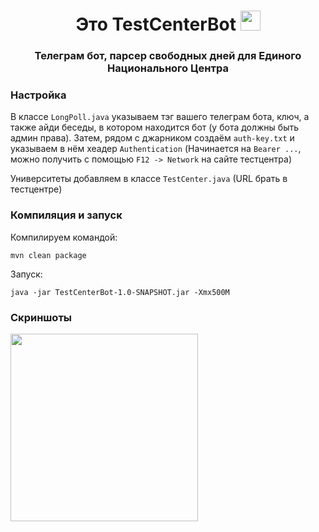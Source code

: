 <h1 align="center">Это <a target="_blank">TestCenterBot</a> 
<img src="https://github.com/blackcater/blackcater/raw/main/images/Hi.gif" height="32"/></h1>
<h3 align="center">Телеграм бот, парсер свободных дней для Единого Национального Центра</h3>

<h3>Настройка</h3>

В классе `LongPoll.java` указываем тэг вашего телеграм бота, ключ, а также айди беседы, в котором находится бот (у бота должны быть админ права).
Затем, рядом с джарником создаём `auth-key.txt` и указываем в нём хеадер `Authentication` (Начинается на `Bearer ...`, можно получить с помощью `F12 -> Network` на сайте тестцентра)

Университеты добавляем в классе `TestCenter.java` (URL брать в тестцентре)

<h3>Компиляция и запуск</h3>

Компилируем командой:
```
mvn clean package
```

Запуск:
```
java -jar TestCenterBot-1.0-SNAPSHOT.jar -Xmx500M
```

<h3>Скриншоты</h3>

<img src="https://github.com/xflyiwnl/TestCenterBot/assets/108489760/ef88f0f5-7042-4da3-ab00-7187c5138298" height="auto" width="300"/></h1>
